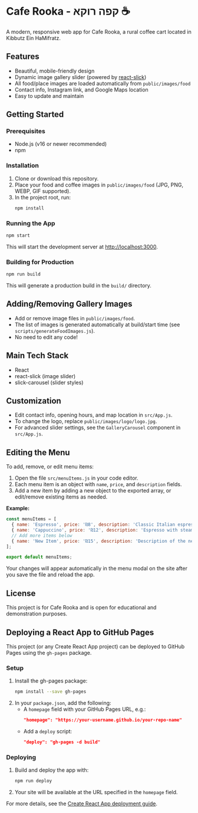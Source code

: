 # Cafe Rooka - קפה רוקא ☕

A modern, responsive web app for Cafe Rooka, a rural coffee cart located in Kibbutz Ein HaMifratz.

## Features
- Beautiful, mobile-friendly design
- Dynamic image gallery slider (powered by [react-slick](https://react-slick.neostack.com/))
- All food/place images are loaded automatically from `public/images/food`
- Contact info, Instagram link, and Google Maps location
- Easy to update and maintain

## Getting Started

### Prerequisites
- Node.js (v16 or newer recommended)
- npm

### Installation
1. Clone or download this repository.
2. Place your food and coffee images in `public/images/food` (JPG, PNG, WEBP, GIF supported).
3. In the project root, run:
   ```bash
   npm install
   ```

### Running the App
```bash
npm start
```
This will start the development server at [http://localhost:3000](http://localhost:3000).

### Building for Production
```bash
npm run build
```
This will generate a production build in the `build/` directory.

## Adding/Removing Gallery Images
- Add or remove image files in `public/images/food`.
- The list of images is generated automatically at build/start time (see `scripts/generateFoodImages.js`).
- No need to edit any code!

## Main Tech Stack
- React
- react-slick (image slider)
- slick-carousel (slider styles)

## Customization
- Edit contact info, opening hours, and map location in `src/App.js`.
- To change the logo, replace `public/images/logo/logo.jpg`.
- For advanced slider settings, see the `GalleryCarousel` component in `src/App.js`.

## Editing the Menu

To add, remove, or edit menu items:

1. Open the file `src/menuItems.js` in your code editor.
2. Each menu item is an object with `name`, `price`, and `description` fields.
3. Add a new item by adding a new object to the exported array, or edit/remove existing items as needed.

**Example:**
```js
const menuItems = [
  { name: 'Espresso', price: '₪8', description: 'Classic Italian espresso.' },
  { name: 'Cappuccino', price: '₪12', description: 'Espresso with steamed milk and foam.' },
  // Add more items below
  { name: 'New Item', price: '₪15', description: 'Description of the new item.' },
];

export default menuItems;
```

Your changes will appear automatically in the menu modal on the site after you save the file and reload the app.

## License
This project is for Cafe Rooka and is open for educational and demonstration purposes.

## Deploying a React App to GitHub Pages

This project (or any Create React App project) can be deployed to GitHub Pages using the `gh-pages` package.

### Setup
1. Install the gh-pages package:
   ```bash
   npm install --save gh-pages
   ```
2. In your `package.json`, add the following:
   - A `homepage` field with your GitHub Pages URL, e.g.:
     ```json
     "homepage": "https://your-username.github.io/your-repo-name"
     ```
   - Add a `deploy` script:
     ```json
     "deploy": "gh-pages -d build"
     ```

### Deploying
1. Build and deploy the app with:
   ```bash
   npm run deploy
   ```
2. Your site will be available at the URL specified in the `homepage` field.

For more details, see the [Create React App deployment guide](https://create-react-app.dev/docs/deployment/#github-pages). 